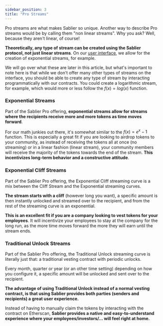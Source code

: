```yaml
---
sidebar_position: 3
title: "Pro Streams"
---
```


Pro streams are what makes Sablier so unique. Another way to describe Pro streams would be by calling them "non linear streams". Why you ask? Well, because they aren't linear, of course!

**Theoretically, any type of stream can be created using the Sablier protocol, not just linear streams**. On our [user interface](https://app.sablier.com), we allow for the creation of exponential streams, for example.

We will go over what these are later in this article, but what's important to note here is that while we don't offer many other types of streams on the interface, you should be able to create any type of stream by interacting programmatically with our contracts. You could create a logarithmic stream, for example, which would more or less follow the $f(x) = log(x)$ function.

### Exponential Streams
Part of the Sablier Pro offering, **exponential streams allow for streams where the recipients receive more and more tokens as time moves forward**.

For our math junkies out there, it's somewhat similar to the $f(x) = e^x - 1$ function. This is especially a great fit if you are looking to airdrop tokens to your community, as instead of receiving the tokens all at once (no streaming) or in a linear fashion (linear stream), your community members will receive the majority of the tokens towards the end of the stream. **This incentivizes long-term behavior and a constructive attitude**.

### Exponential Cliff Streams
Part of the Sablier Pro offering, the Exponential Cliff streaming curve is a mix between the Cliff Stream and the Exponential streaming curves.

**The stream starts with a cliff** (however long you want), a specific amount is then instantly unlocked and streamed over to the recipient, and from the rest of the streaming curve is an exponential.

**This is an excellent fit if you are a company looking to vest tokens for your employees**. It will incentivize your employees to stay at the company for the long run, as the more time moves forward the more they will earn until the stream ends.

### Traditional Unlock Streams
Part of the Sablier Pro offering, the Traditional Unlock streaming curve is literally just that: a traditional vesting contract with periodic unlocks.

Every month, quarter or year (or an other time setting) depending on how you configure it, a specific amount will be unlocked and sent over to the recipient.

**The advantage of using Traditional Unlock instead of a normal vesting contract, is that using Sablier provides both parties (senders and recipients) a great user experience.**

Instead of having to manually claim the tokens by interacting with the contract on Etherscan, **Sablier provides a native and easy-to-understand experience where your employees/investors/… will feel right at home.**

